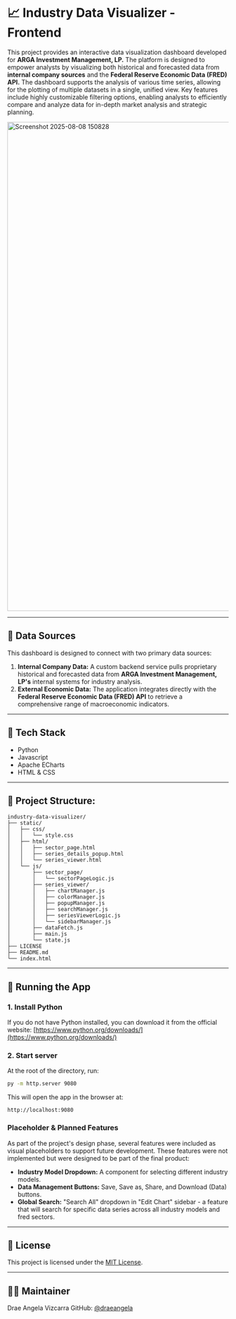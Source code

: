 # 📈 Industry Data Visualizer - Frontend

This project provides an interactive data visualization dashboard developed for **ARGA Investment Management, LP.** The platform is designed to empower analysts by visualizing both historical and forecasted data from **internal company sources** and the **Federal Reserve Economic Data (FRED) API.** The dashboard supports the analysis of various time series, allowing for the plotting of multiple datasets in a single, unified view. Key features include highly customizable filtering options, enabling analysts to efficiently compare and analyze data for in-depth market analysis and strategic planning.

<img width="1876" height="1111" alt="Screenshot 2025-08-08 150828" src="https://github.com/user-attachments/assets/8bb9d9a9-9200-4ae5-8c17-2dcbac0271cd" />

---

## 📄 Data Sources

This dashboard is designed to connect with two primary data sources:
1.  **Internal Company Data:** A custom backend service pulls proprietary historical and forecasted data from **ARGA Investment Management, LP's** internal systems for industry analysis.
2.  **External Economic Data:** The application integrates directly with the **Federal Reserve Economic Data (FRED) API** to retrieve a comprehensive range of macroeconomic indicators.

---

## 🦾 Tech Stack
- Python
- Javascript
- Apache ECharts
- HTML & CSS

---

## 📁 Project Structure:
```
industry-data-visualizer/
├── static/
│   ├── css/
│   │   └── style.css
│   ├── html/
│   │   ├── sector_page.html
│   │   ├── series_details_popup.html
│   │   └── series_viewer.html
│   └── js/
│       ├── sector_page/
│       │   └── sectorPageLogic.js
│       ├── series_viewer/
│       │   ├── chartManager.js
│       │   ├── colorManager.js
│       │   ├── popupManager.js
│       │   ├── searchManager.js
│       │   ├── seriesViewerLogic.js
│       │   └── sidebarManager.js
│       ├── dataFetch.js
│       ├── main.js
│       └── state.js
├── LICENSE
├── README.md
└── index.html

```

---

## 🧪 Running the App

### 1. Install Python

If you do not have Python installed, you can download it from the official website: [https://www.python.org/downloads/](https://www.python.org/downloads/)

### 2. Start server

At the root of the directory, run:

```bash
py -m http.server 9080
```

This will open the app in the browser at:
```
http://localhost:9080
```

### Placeholder & Planned Features

As part of the project's design phase, several features were included as visual placeholders to support future development. These features were not implemented but were designed to be part of the final product:

- **Industry Model Dropdown:** A component for selecting different industry models.
- **Data Management Buttons:** Save, Save as, Share, and Download (Data) buttons.
- **Global Search:** "Search All" dropdown in "Edit Chart" sidebar - a feature that will search for specific data series across all industry models and fred sectors. 

---
## 🧾 License
This project is licensed under the [MIT License](LICENSE).

---

## 🙋‍♂️ Maintainer

Drae Angela Vizcarra
GitHub: [@draeangela](https://github.com/draeangela)




